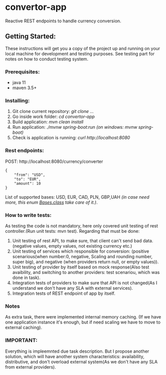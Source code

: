# convertor-app
Reactive REST endpoints to handle currency conversion.

## Getting Started:

These instructions will get you a copy of the project up and running on your local machine for development and testing purposes.
See testing part for notes on how to conduct testing system.


### Prerequisites:

- java 11
- maven 3.5+

### Installing:

1. Git clone current repository:  *git clone ...*
2. Go inside work folder: *cd convertor-app*
2. Build application: *mvn clean install*
3. Run application: *./mvnw spring-boot:run (on windows: mvnw spring-boot)*
4. Check is application is running: *curl http://localhost:8080*

### Rest endpoints:

POST: http://localhost:8080/currency/converter
```
{
    "from": "USD",
    "to": "EUR",
    "amount": 10
}
```
List of supported bases: USD, EUR, CAD, PLN, GBP,UAH *(in case need more, this enum [Bases.class](https://github.com/temporaryusernamedeveloper/convertor-app/blob/master/src/main/java/com/uss/convertorapp/enums/Bases.java) take care of it.)*.


### How to write tests:

As testing the code is not mandatory, here only covered unit testing of rest controller.(Run unit tests: mvn test).
Regarding that must be done:

1. Unit testing of rest API, to make sure, that client can't send bad data.(negative values, empty values, not existing currency etc.)
2. Unit testing of services which responsible for conversion: (positive scenarious(when number:0, negative, Scaling and rounding number, super big), and negative (when providers return null, or empty values)).
3. Unit testing of provider by itself based on mock response(Also test avaibility, and switching to another providers: test scenariou, which was done in task).
4. Integration tests of providers to make sure that API is not changed(As I understand we don't have any SLA with external services).
5. Integration tests of REST endpoint of app by itself.


### Notes
As extra task, there were implemented internal memory caching. (If we have one application instance it's enough,
but if need scaling we have to move to external caching).

### IMPORTANT:
Everything is impleemnted due task description.
But I propose another solution, which will have another system characteristics: availability, distributive, and don't overload external system(As we don't have any SLA from external providers).
